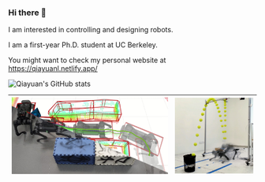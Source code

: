 ### Hi there 👋

I am interested in controlling and designing robots.

I am a first-year Ph.D. student at UC Berkeley.

You might want to check my personal website at https://qiayuanl.netlify.app/

![Qiayuan's GitHub stats](https://github-readme-stats.vercel.app/api?username=qiayuanl&include_all_commits=true&show_icons=true&count_private=true&hide_rank=true)

<table class="tg">
<thead>
  <tr>
    <th class="tg-c3ow"> <img src="assets/nmpc_dcbf_duality.jpg" alt="nmpc_dcbf_duality" width=400 /> </th>
    <th class="tg-0pky"> <img src="assets/bbq.jpg" alt="bbq" width=200 /> </th>
  </tr>
</thead>

</table>

